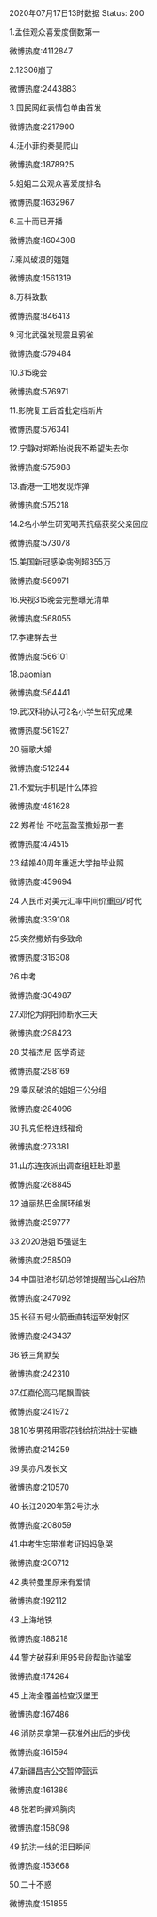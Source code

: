 2020年07月17日13时数据
Status: 200

1.孟佳观众喜爱度倒数第一

微博热度:4112847

2.12306崩了

微博热度:2443883

3.国民网红表情包单曲首发

微博热度:2217900

4.汪小菲约秦昊爬山

微博热度:1878925

5.姐姐二公观众喜爱度排名

微博热度:1632967

6.三十而已开播

微博热度:1604308

7.乘风破浪的姐姐

微博热度:1561319

8.万科致歉

微博热度:846413

9.河北武强发现震旦鸦雀

微博热度:579484

10.315晚会

微博热度:576971

11.影院复工后首批定档新片

微博热度:576341

12.宁静对郑希怡说我不希望失去你

微博热度:575988

13.香港一工地发现炸弹

微博热度:575218

14.2名小学生研究喝茶抗癌获奖父亲回应

微博热度:573078

15.美国新冠感染病例超355万

微博热度:569971

16.央视315晚会完整曝光清单

微博热度:568055

17.李建群去世

微博热度:566101

18.paomian

微博热度:564441

19.武汉科协认可2名小学生研究成果

微博热度:561927

20.骊歌大婚

微博热度:512244

21.不爱玩手机是什么体验

微博热度:481628

22.郑希怡 不吃蓝盈莹撒娇那一套

微博热度:474515

23.结婚40周年重返大学拍毕业照

微博热度:459694

24.人民币对美元汇率中间价重回7时代

微博热度:339108

25.突然撒娇有多致命

微博热度:316308

26.中考

微博热度:304987

27.邓伦为阴阳师断水三天

微博热度:298423

28.艾福杰尼 医学奇迹

微博热度:298169

29.乘风破浪的姐姐三公分组

微博热度:284096

30.扎克伯格连线福奇

微博热度:273381

31.山东连夜派出调查组赶赴即墨

微博热度:268845

32.迪丽热巴金属环编发

微博热度:259777

33.2020港姐15强诞生

微博热度:258509

34.中国驻洛杉矶总领馆提醒当心山谷热

微博热度:247092

35.长征五号火箭垂直转运至发射区

微博热度:243437

36.铁三角默契

微博热度:242310

37.任嘉伦高马尾飘雪装

微博热度:241972

38.10岁男孩用零花钱给抗洪战士买糖

微博热度:214259

39.吴亦凡发长文

微博热度:210570

40.长江2020年第2号洪水

微博热度:208059

41.中考生忘带准考证妈妈急哭

微博热度:200712

42.奥特曼里原来有爱情

微博热度:192112

43.上海地铁

微博热度:188218

44.警方破获利用95号段帮助诈骗案

微博热度:174264

45.上海全覆盖检查汉堡王

微博热度:167486

46.消防员拿第一获准外出后的步伐

微博热度:161594

47.新疆昌吉公交暂停营运

微博热度:161386

48.张若昀撕鸡胸肉

微博热度:158098

49.抗洪一线的泪目瞬间

微博热度:153668

50.二十不惑

微博热度:151855

